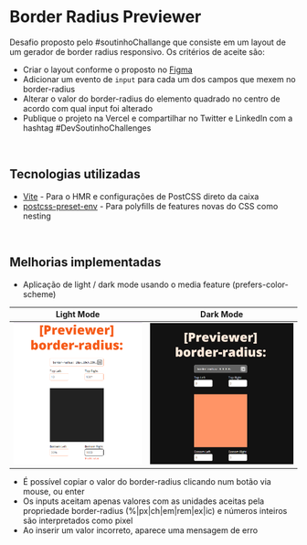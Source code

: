 # Border Radius Previewer

Desafio proposto pelo #soutinhoChallange que consiste em um layout de um gerador de border radius responsivo. Os critérios de aceite são:
- Criar o layout conforme o proposto no [Figma](https://devsoutinho.notion.site/Confira-o-Layout-Inicial-963290cfca7a4cc7b7e42d74e9a5a4b0)
- Adicionar um evento de `input` para cada um dos campos que mexem no border-radius
- Alterar o valor do border-radius do elemento quadrado no centro de acordo com qual input foi alterado
- Publique o projeto na Vercel e compartilhar no Twitter e LinkedIn com a hashtag #DevSoutinhoChallenges

<br />

## Tecnologias utilizadas
- [Vite](https://vitejs.dev/) - Para o HMR e configurações de PostCSS direto da caixa
- [postcss-preset-env](https://preset-env.cssdb.org/) - Para polyfills de features novas do CSS como nesting

<br />

## Melhorias implementadas

- Aplicação de light / dark mode usando o media feature (prefers-color-scheme)

| Light Mode | Dark Mode |
| --- | --- |
| ![Layout do border radius previewer modo claro](/public/app-layout.png) | ![Layout do border radius previewer modo escuro](/public/app-layout-dark.png)  |

- É possível copiar o valor do border-radius clicando num botão via mouse, ou enter
- Os inputs aceitam apenas valores com as unidades aceitas pela propriedade border-radius (%|px|ch|em|rem|ex|ic) e números inteiros são interpretados como pixel
- Ao inserir um valor incorreto, aparece uma mensagem de erro


